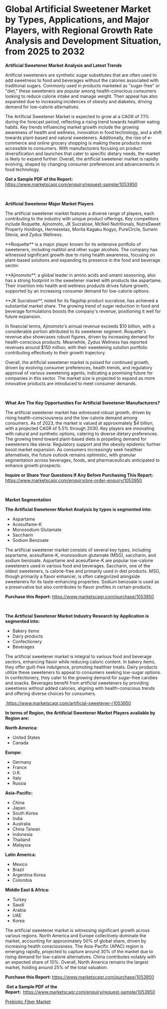 <p><h1>Global Artificial Sweetener Market by Types, Applications, and Major Players, with Regional Growth Rate Analysis and Development Situation, from 2025 to 2032</h1></p><p><strong>Artificial Sweetener Market Analysis and Latest Trends</strong></p>
<p><p>Artificial sweeteners are synthetic sugar substitutes that are often used to add sweetness to food and beverages without the calories associated with traditional sugars. Commonly used in products marketed as "sugar-free" or "diet," these sweeteners are popular among health-conscious consumers looking to reduce calorie intake and manage weight. Their appeal has also expanded due to increasing incidences of obesity and diabetes, driving demand for low-calorie alternatives.</p><p>The Artificial Sweetener Market is expected to grow at a CAGR of 7.1% during the forecast period, reflecting a rising trend towards healthier eating habits. Key trends influencing market growth include the growing awareness of health and wellness, innovation in food technology, and a shift towards plant-based and natural sweeteners. Additionally, the rise of e-commerce and online grocery shopping is making these products more accessible to consumers. With manufacturers focusing on product diversification and launches that cater to specific dietary needs, the market is likely to expand further. Overall, the artificial sweetener market is rapidly evolving, shaped by changing consumer preferences and advancements in food technology.</p></p>
<p><strong>Get a Sample PDF of the Report:&nbsp;</strong> <a href="https://www.marketscagr.com/enquiry/request-sample/1053950?utm_campaign=3163&utm_medium=2&utm_source=Github&utm_content=ia&utm_term=07042025&utm_id=artificial-sweetener">https://www.marketscagr.com/enquiry/request-sample/1053950</a></p>
<p>&nbsp;</p>
<p><strong>Artificial Sweetener Major Market Players</strong></p>
<p><p>The artificial sweetener market features a diverse range of players, each contributing to the industry with unique product offerings. Key competitors include Roquette, Ajinomoto, JK Sucralose, McNeil Nutritionals, NutraSweet Property Holdings, Hermesetas, Morita Kagaku Kogyo, PureCircle, Sunwin Stevia, and Zydus Wellness.</p><p>**Roquette** is a major player known for its extensive portfolio of sweeteners, including maltitol and other sugar alcohols. The company has witnessed significant growth due to rising health awareness, focusing on plant-based solutions and expanding its presence in the food and beverage sector.</p><p>**Ajinomoto**, a global leader in amino acids and umami seasoning, also has a strong footprint in the sweetener market with products like aspartame. Their insertion into health and wellness products drives future growth, supported by an increasing consumer demand for low-calorie options.</p><p>**JK Sucralose**, noted for its flagship product sucralose, has achieved a substantial market share. The growing trend of sugar reduction in food and beverage formulations boosts the company's revenue, positioning it well for future expansion.</p><p>In financial terms, Ajinomoto's annual revenue exceeds $10 billion, with a considerable portion attributed to its sweetener segment. Roquette's revenue also showcases robust figures, driven by increasing demand for health-conscious products. Meanwhile, Zydus Wellness has reported revenues around $150 million, with their sweetening solution portfolio contributing effectively to their growth trajectory.</p><p>Overall, the artificial sweetener market is poised for continued growth, driven by evolving consumer preferences, health trends, and regulatory approval of various sweetening agents, indicating a promising future for companies in this sector. The market size is projected to expand as more innovative products are introduced to meet consumer demands.</p></p>
<p>&nbsp;</p>
<p><strong>What Are The Key Opportunities For Artificial Sweetener Manufacturers?</strong></p>
<p><p>The artificial sweetener market has witnessed robust growth, driven by rising health-consciousness and the low-calorie demand among consumers. As of 2023, the market is valued at approximately $4 billion, with a projected CAGR of 5.5% through 2030. Key players are innovating with natural and synthetic options, catering to diverse dietary preferences. The growing trend toward plant-based diets is propelling demand for sweeteners like stevia. Regulatory support and the obesity epidemic further boost market expansion. As consumers increasingly seek healthier alternatives, the future outlook remains optimistic, with granular segmentation across beverages, foods, and pharmaceuticals anticipated to enhance growth prospects.</p></p>
<p><strong>Inquire or Share Your Questions If Any Before Purchasing This Report:</strong> <a href="https://www.marketscagr.com/enquiry/pre-order-enquiry/1053950?utm_campaign=3163&utm_medium=2&utm_source=Github&utm_content=ia&utm_term=07042025&utm_id=artificial-sweetener">https://www.marketscagr.com/enquiry/pre-order-enquiry/1053950</a></p>
<p>&nbsp;</p>
<p><strong>Market Segmentation</strong></p>
<p><strong>The Artificial Sweetener Market Analysis by types is segmented into:</strong></p>
<p><ul><li>Aspartame</li><li>Acesulfame-K</li><li>Monosodium Glutamate</li><li>Saccharin</li><li>Sodium Benzoate</li></ul></p>
<p><p>The artificial sweetener market consists of several key types, including aspartame, acesulfame-K, monosodium glutamate (MSG), saccharin, and sodium benzoate. Aspartame and acesulfame-K are popular low-calorie sweeteners used in various food and beverages. Saccharin, one of the oldest sweeteners, is calorie-free and primarily used in diet products. MSG, though primarily a flavor enhancer, is often categorized alongside sweeteners for its taste-enhancing properties. Sodium benzoate is used as a preservative but also contributes to flavor profiles in certain products.</p></p>
<p><strong>Purchase this Report:&nbsp;</strong><a href="https://www.marketscagr.com/purchase/1053950?utm_campaign=3163&utm_medium=2&utm_source=Github&utm_content=ia&utm_term=07042025&utm_id=artificial-sweetener">https://www.marketscagr.com/purchase/1053950</a></p>
<p>&nbsp;</p>
<p><strong>The Artificial Sweetener Market Industry Research by Application is segmented into:</strong></p>
<p><ul><li>Bakery items</li><li>Dairy products</li><li>Confectionery</li><li>Beverages</li></ul></p>
<p><p>The artificial sweetener market is integral to various food and beverage sectors, enhancing flavor while reducing caloric content. In bakery items, they offer guilt-free indulgence, promoting healthier treats. Dairy products utilize these sweeteners to appeal to consumers seeking low-sugar options. In confectionery, they cater to the growing demand for sugar-free candies and snacks. Beverages benefit from artificial sweeteners by providing sweetness without added calories, aligning with health-conscious trends and offering diverse choices for consumers.</p></p>
<p><a href="https://www.marketscagr.com/artificial-sweetener-r1053950?utm_campaign=3163&utm_medium=2&utm_source=Github&utm_content=ia&utm_term=07042025&utm_id=artificial-sweetener">&nbsp;https://www.marketscagr.com/artificial-sweetener-r1053950</a></p>
<p><strong>In terms of Region, the Artificial Sweetener Market Players available by Region are:</strong></p>
<p>
    <p> <strong> North America: </strong>
        <ul>
            <li>United States</li>
            <li>Canada</li>
        </ul>
        </p> 
    <p> <strong> Europe: </strong>
        <ul>
            <li>Germany</li>
            <li>France</li>
            <li>U.K.</li>
            <li>Italy</li>
            <li>Russia</li>
        </ul>
        </p> 
    <p> <strong> Asia-Pacific: </strong>
        <ul>
            <li>China</li>
            <li>Japan</li>
            <li>South Korea</li>
            <li>India</li>
            <li>Australia</li>
            <li>China Taiwan</li>
            <li>Indonesia</li>
            <li>Thailand</li>
            <li>Malaysia</li>
        </ul>
        </p> 
    <p> <strong> Latin America: </strong>
        <ul>
            <li>Mexico</li>
            <li>Brazil</li>
            <li>Argentina Korea</li>
            <li>Colombia</li>
        </ul>
        </p> 
    <p> <strong> Middle East & Africa: </strong>
        <ul>
            <li>Turkey</li>
            <li>Saudi</li>
            <li>Arabia</li>
            <li>UAE</li>
            <li>Korea</li>
        </ul>
    </p>
    </p>
<p><p>The artificial sweetener market is witnessing significant growth across various regions. North America and Europe collectively dominate the market, accounting for approximately 50% of global share, driven by increasing health consciousness. The Asia-Pacific (APAC) region is emerging rapidly, projected to capture around 30% of the market due to rising demand for low-calorie alternatives. China contributes notably with an expected share of 10%. Overall, North America remains the largest market, holding around 25% of the total valuation.</p></p>
<p><strong>Purchase this Report: </strong><a href="https://www.marketscagr.com/purchase/1053950?utm_campaign=3163&utm_medium=2&utm_source=Github&utm_content=ia&utm_term=07042025&utm_id=artificial-sweetener">https://www.marketscagr.com/purchase/1053950</a></p>
<p>&nbsp;<strong>Get a Sample PDF of the Report:&nbsp;&nbsp;</strong><a href="https://www.marketscagr.com/enquiry/request-sample/1053950?utm_campaign=3163&utm_medium=2&utm_source=Github&utm_content=ia&utm_term=07042025&utm_id=artificial-sweetener">https://www.marketscagr.com/enquiry/request-sample/1053950</a></p>
<p><strong></strong></p>
<p><p><a href="https://github.com/ancsyanagha/Market-Research-Report-List-1/blob/main/prebiotic-fiber-market.md?utm_campaign=3163&utm_medium=2&utm_source=Github&utm_content=ia&utm_term=07042025&utm_id=artificial-sweetener">Prebiotic Fiber Market</a></p></p>